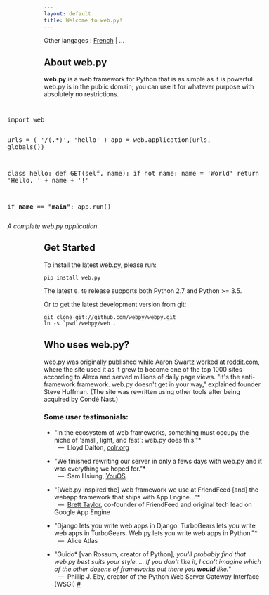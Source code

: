 ```yaml
---
layout: default
title: Welcome to web.py!
---
```


Other langages : [French](/index.fr.html) | ...

## About web.py

**web.py** is a web framework for Python that is as simple as it is powerful. web.py is in the public domain; you can use it for whatever purpose with absolutely no restrictions.

<div style="float: right; margin: 1em">
<pre>
import web

urls = (
    '/(.*)', 'hello'
)
app = web.application(urls, globals())

class hello:
    def GET(self, name):
        if not name:
            name = 'World'
        return 'Hello, ' + name + '!'

if __name__ == "__main__":
    app.run()
</pre>
<em>A complete web.py application.</em>
</div>

## Get Started

To install the latest web.py, please run:

    pip install web.py

The latest `0.40` release supports both Python 2.7 and Python >= 3.5.

Or to get the latest development version from git:
    
    git clone git://github.com/webpy/webpy.git
    ln -s `pwd`/webpy/web .

## Who uses web.py?

web.py was originally published while Aaron Swartz worked at [reddit.com][20], where the site used it as it grew to become one of the top 1000 sites according to Alexa and served millions of daily page views. "It's the anti-framework framework. web.py doesn't get in your way," explained founder Steve Huffman. (The site was rewritten using other tools after being acquired by Condé Nast.)

   [20]: http://reddit.com/

### Some user testimonials:

* "In the ecosystem of web frameworks, something must occupy the niche of 'small, light, and fast': web.py does this."*  
<span class="cite">&nbsp;&nbsp;&mdash;&nbsp; Lloyd Dalton, [colr.org](http://colr.org)</span>

* "We finished rewriting our server in only a fews days with web.py and it was everything we hoped for."*  
<span class="cite">&nbsp;&nbsp;&mdash;&nbsp; Sam Hsiung, [YouOS][25]</span>

   [25]: http://www.youos.com/

* "[Web.py inspired the] web framework we use at FriendFeed [and] the webapp framework that ships with App Engine..."*  
<span class="cite">&nbsp;&nbsp;&mdash;&nbsp; [Brett Taylor](http://backchannel.org/blog/google-app-engine), co-founder of FriendFeed and original tech lead on Google App Engine</span>

* "Django lets you write web apps in Django. TurboGears lets you write web apps in TurboGears. Web.py lets you write web apps in Python."*  
<span class="cite">&nbsp;&nbsp;&mdash;&nbsp; Alice Atlas</span>

* "Guido* [van Rossum, creator of Python]*, you'll probably find that web.py best suits your style. ... If you don't like it, I can't imagine which of the other dozens of frameworks out there you __would__ like."*   
<span class="cite">&nbsp;&nbsp;&mdash;&nbsp; Phillip J. Eby, creator of the Python Web Server Gateway Interface (WSGI) [#][30]</span>

   [30]: http://www.artima.com/forums/flat.jsp?forum=106&thread=146149&start=30&msRange=15
